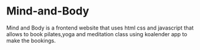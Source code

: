# Mind-and-Body
Mind and Body is a frontend website that uses html css and javascript that allows to book pilates,yoga and meditation class using koalender app to make the bookings.
